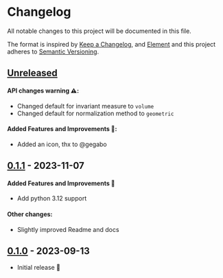 # Changelog

All notable changes to this project will be documented in this file.

The format is inspired by [Keep a Changelog](https://keepachangelog.com/en/1.0.0/),
and [Element](https://github.com/vector-im/element-android)
and this project adheres to [Semantic Versioning](https://semver.org/spec/v2.0.0.html).

[//]: # (Available sections in changelog)
[//]: # (#### API changes warning ⚠️:)
[//]: # (#### Added Features and Improvements 🙌:)
[//]: # (#### Bugfix 🐛:)
[//]: # (#### Other changes:)


## [Unreleased]
#### API changes warning ⚠️:
- Changed default for invariant measure to `volume`
- Changed default for normalization method to `geometric`

#### Added Features and Improvements 🙌:
- Added an icon, thx to @gegabo


## [0.1.1] - 2023-11-07
#### Added Features and Improvements 🙌
- Add python 3.12 support

#### Other changes:
- Slightly improved Readme and docs


## [0.1.0] - 2023-09-13
- Initial release 🎉


[Unreleased]: https://github.com/moldyn/normi/compare/v0.1.1...main
[0.1.1]: https://github.com/moldyn/normi/compare/v0.1.0...v0.1.1
[0.1.0]: https://github.com/moldyn/normi/tree/v0.1.0
